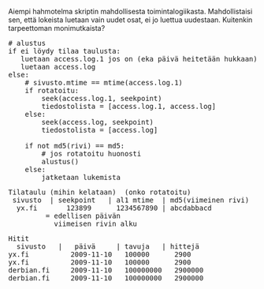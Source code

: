 Aiempi hahmotelma skriptin mahdollisesta toimintalogiikasta. Mahdollistaisi
sen, että lokeista luetaan vain uudet osat, ei jo luettua uudestaan. Kuitenkin
tarpeettoman monimutkaista?

<pre>
# alustus
if ei löydy tilaa taulusta:
   luetaan access.log.1 jos on (eka päivä heitetään hukkaan)
   luetaan access.log
else:
    # sivusto.mtime == mtime(access.log.1)
    if rotatoitu:
        seek(access.log.1, seekpoint)
        tiedostolista = [access.log.1, access.log]
    else:
        seek(access.log, seekpoint)
        tiedostolista = [access.log]

    if not md5(rivi) == md5:
        # jos rotatoitu huonosti
        alustus()
    else:
        jatketaan lukemista
</pre>

<pre>
Tilataulu (mihin kelataan)  (onko rotatoitu)
 sivusto  | seekpoint   | al1 mtime  | md5(viimeinen rivi)
  yx.fi       123899      1234567890 | abcdabbacd
         = edellisen päivän
           viimeisen rivin alku
</pre>

<pre>
Hitit
  sivusto   |   päivä     | tavuja   | hittejä
yx.fi          2009-11-10   100000      2900
yx.fi          2009-11-10   100000      2900
derbian.fi     2009-11-10   100000000   2900000
derbian.fi     2009-11-10   100000000   2900000

